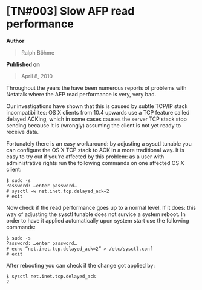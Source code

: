 # \[TN#003\] Slow AFP read performance

**Author**

> Ralph Böhme

**Published on**

> April 8, 2010

Throughout the years the have been numerous reports of problems with
Netatalk where the AFP read performance is very, very bad.

Our investigations have shown that this is caused by subtle TCP/IP stack
incompatibilites: OS X clients from 10.4 upwards use a TCP feature
called delayed ACKing, which in some cases causes the server TCP stack
stop sending because it is (wrongly) assuming the client is not yet
ready to receive data.

Fortunately there is an easy workaround: by adjusting a sysctl tunable
you can configure the OS X TCP stack to ACK in a more traditional way.
It is easy to try out if you’re affected by this problem: as a user with
administrative rights run the following commands on one affected OS X
client:

```shell
$ sudo -s
Password: …enter password…
# sysctl -w net.inet.tcp.delayed_ack=2
# exit
```

Now check if the read performance goes up to a normal level. If it does:
this way of adjusting the sysctl tunable does not survice a system
reboot. In order to have it applied automatically upon system start use
the following commands:

```shell
$ sudo -s
Password: …enter password…
# echo “net.inet.tcp.delayed_ack=2” > /etc/sysctl.conf
# exit
```

After rebooting you can check if the change got applied by:

```shell
$ sysctl net.inet.tcp.delayed_ack
2
```
